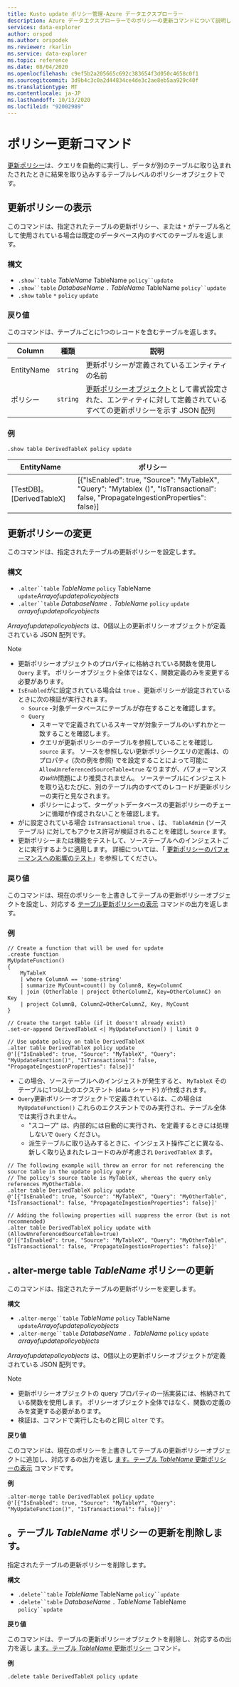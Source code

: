 ```yaml
---
title: Kusto update ポリシー管理-Azure データエクスプローラー
description: Azure データエクスプローラーでのポリシーの更新コマンドについて説明します。 「テーブル更新ポリシーを表示、設定、変更、および削除する方法」を参照してください。
services: data-explorer
author: orspod
ms.author: orspodek
ms.reviewer: rkarlin
ms.service: data-explorer
ms.topic: reference
ms.date: 08/04/2020
ms.openlocfilehash: c9ef5b2a205665c692c383654f3d050c4658c0f1
ms.sourcegitcommit: 3d9b4c3c0a2d44834ce4de3c2ae8eb5aa929c40f
ms.translationtype: MT
ms.contentlocale: ja-JP
ms.lasthandoff: 10/13/2020
ms.locfileid: "92002989"
---
```

# <a name="update-policy-commands"></a>ポリシー更新コマンド

[更新ポリシー](updatepolicy.md)は、クエリを自動的に実行し、データが別のテーブルに取り込まれたされたときに結果を取り込みするテーブルレベルのポリシーオブジェクトです。

## <a name="show-update-policy"></a>更新ポリシーの表示

このコマンドは、指定されたテーブルの更新ポリシー、または `*` がテーブル名として使用されている場合は既定のデータベース内のすべてのテーブルを返します。

### <a name="syntax"></a>構文

* `.show``table` *TableName* TableName `policy``update`
* `.show``table` *DatabaseName* `.` *TableName* TableName `policy``update`
* `.show` `table` `*` `policy` `update`

### <a name="returns"></a>戻り値

このコマンドは、テーブルごとに1つのレコードを含むテーブルを返します。

|Column    |種類    |説明                                                                                                                                                           |
|----------|--------|----------------------------------------------------------------------------------------------------------------------------------------------------------------------|
|EntityName|`string`|更新ポリシーが定義されているエンティティの名前                                                                                                                |
|ポリシー  |`string`|[更新ポリシーオブジェクト](updatepolicy.md#the-update-policy-object)として書式設定された、エンティティに対して定義されているすべての更新ポリシーを示す JSON 配列|

### <a name="example"></a>例

```kusto
.show table DerivedTableX policy update 
```

|EntityName        |ポリシー                                                                                                                                    |
|------------------|--------------------------------------------------------------------------------------------------------------------------------------------|
|[TestDB]。[DerivedTableX]|[{"IsEnabled": true, "Source": "MyTableX", "Query": "Mytablex ()", "IsTransactional": false, "PropagateIngestionProperties": false}]|

## <a name="alter-update-policy"></a>更新ポリシーの変更

このコマンドは、指定されたテーブルの更新ポリシーを設定します。

### <a name="syntax"></a>構文

* `.alter``table` *TableName* `policy` TableName `update`*Arrayofupdatepolicyobjects*
* `.alter``table` *DatabaseName* `.` *TableName* `policy` `update` *arrayofupdatepolicyobjects*

*Arrayofupdatepolicyobjects* は、0個以上の更新ポリシーオブジェクトが定義されている JSON 配列です。

> [!NOTE]
> * 更新ポリシーオブジェクトのプロパティに格納されている関数を使用し `Query` ます。
   ポリシーオブジェクト全体ではなく、関数定義のみを変更する必要があります。
> * `IsEnabled`がに設定されている場合は `true` 、更新ポリシーが設定されているときに次の検証が実行されます。
>    * `Source` -対象データベースにテーブルが存在することを確認します。
>    * `Query` 
>        * スキーマで定義されているスキーマが対象テーブルのいずれかと一致することを確認します。
>        * クエリが更新ポリシーのテーブルを参照していることを確認し `source` ます。 
        ソースを参照しない更新ポリシークエリの定義は、のプロパティ (次の例を参照) でを設定することによって可能に `AllowUnreferencedSourceTable=true` なりますが、パフォーマンスの*with*問題により推奨されません。 ソーステーブルにインジェストを取り込むたびに、別のテーブル内のすべてのレコードが更新ポリシーの実行と見なされます。
 >       * ポリシーによって、ターゲットデータベースの更新ポリシーのチェーンに循環が作成されないことを確認します。
 > * がに設定されている場合 `IsTransactional` `true` 、は、 `TableAdmin` (ソーステーブル) に対してもアクセス許可が検証されることを確認し `Source` ます。
 > * 更新ポリシーまたは機能をテストして、ソーステーブルへのインジェストごとに実行するように適用します。 詳細については、「 [更新ポリシーのパフォーマンスへの影響のテスト](updatepolicy.md#performance-impact)」を参照してください。

### <a name="returns"></a>戻り値

このコマンドは、現在のポリシーを上書きしてテーブルの更新ポリシーオブジェクトを設定し、対応する [テーブル更新ポリシーの表示](#show-update-policy) コマンドの出力を返します。

### <a name="example"></a>例

```kusto
// Create a function that will be used for update
.create function 
MyUpdateFunction()
{
    MyTableX
    | where ColumnA == 'some-string'
    | summarize MyCount=count() by ColumnB, Key=ColumnC
    | join (OtherTable | project OtherColumnZ, Key=OtherColumnC) on Key
    | project ColumnB, ColumnZ=OtherColumnZ, Key, MyCount
}

// Create the target table (if it doesn't already exist)
.set-or-append DerivedTableX <| MyUpdateFunction() | limit 0

// Use update policy on table DerivedTableX
.alter table DerivedTableX policy update
@'[{"IsEnabled": true, "Source": "MyTableX", "Query": "MyUpdateFunction()", "IsTransactional": false, "PropagateIngestionProperties": false}]'
```

* この場合、ソーステーブルへのインジェストが発生すると、 `MyTableX` そのテーブルに1つ以上のエクステント (data シャード) が作成されます。
* `Query`更新ポリシーオブジェクトで定義されているは、この場合は `MyUpdateFunction()` これらのエクステントでのみ実行され、テーブル全体では実行されません。
  * "スコープ" は、内部的には自動的に実行され、を定義するときには処理しないで `Query` ください。
  * 派生テーブルに取り込みするときに、インジェスト操作ごとに異なる、新しく取り込まれたレコードのみが考慮され `DerivedTableX` ます。

```kusto
// The following example will throw an error for not referencing the source table in the update policy query
// The policy's source table is MyTableX, whereas the query only references MyOtherTable. 
.alter table DerivedTableX policy update
@'[{"IsEnabled": true, "Source": "MyTableX", "Query": "MyOtherTable", "IsTransactional": false, "PropagateIngestionProperties": false}]'

// Adding the following properties will suppress the error (but is not recommended)
.alter table DerivedTableX policy update with (AllowUnreferencedSourceTable=true)
@'[{"IsEnabled": true, "Source": "MyTableX", "Query": "MyOtherTable", "IsTransactional": false, "PropagateIngestionProperties": false}]'

```

## <a name="alter-merge-table-tablename-policy-update"></a>. alter-merge table *TableName* ポリシーの更新

このコマンドは、指定されたテーブルの更新ポリシーを変更します。

**構文**

* `.alter-merge``table` *TableName* `policy` TableName `update`*Arrayofupdatepolicyobjects*
* `.alter-merge``table` *DatabaseName* `.` *TableName* `policy` `update` *arrayofupdatepolicyobjects*

*Arrayofupdatepolicyobjects* は、0個以上の更新ポリシーオブジェクトが定義されている JSON 配列です。

> [!NOTE]
> * 更新ポリシーオブジェクトの query プロパティの一括実装には、格納されている関数を使用します。 
     ポリシーオブジェクト全体ではなく、関数の定義のみを変更する必要があります。
> * 検証は、コマンドで実行したものと同じ `alter` です。

**戻り値**

このコマンドは、現在のポリシーを上書きしてテーブルの更新ポリシーオブジェクトに追加し、対応するの出力を返し [ます。テーブル *TableName* 更新ポリシーの表示](#show-update-policy) コマンドです。

**例**

```kusto
.alter-merge table DerivedTableX policy update 
@'[{"IsEnabled": true, "Source": "MyTableY", "Query": "MyUpdateFunction()", "IsTransactional": false}]'  
``` 

## <a name="delete-table-tablename-policy-update"></a>。テーブル *TableName* ポリシーの更新を削除します。

指定されたテーブルの更新ポリシーを削除します。

**構文**

* `.delete``table` *TableName* TableName `policy``update`
* `.delete``table` *DatabaseName* `.` *TableName* TableName `policy``update`

**戻り値**

このコマンドは、テーブルの更新ポリシーオブジェクトを削除し、対応するの出力を返し [ます。テーブル *TableName* 更新ポリシー](#show-update-policy) コマンド。

**例**

```kusto
.delete table DerivedTableX policy update 
```
